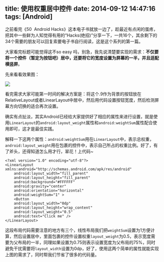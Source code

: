 title: 使用权重居中控件
date: 2014-09-12 14:47:16
tags: [Android]
---

之前看完《50  Android Hacks》这本电子书就放一边了，趁最近有点闲的蛋疼，把其中一些鲜为人知觉得有用的“Hacks(绝招)”分享一下，一共16个，其余剩下的34个需要的朋友可以回复索要电子书自行阅读，这是这个系列的第一篇。

大家看完标题可能觉得这不so easy 吗，别急，我先说清楚要实现的需求：**不仅要将一个控件（暂定为按钮吧）居中，还要将它的宽度设置为屏幕的一半，并且适配横竖屏**。

先来看看效果图：

![](http://pic.yupoo.com/lvning10086/E21Q5zLe/medium.jpg)

看完需求大家可能第一时间的解决方案是：将这个.9作为背景的按钮放在RelativeLayout或者LinearLayout中居中，然后用代码设置按钮宽度，然后检测屏幕方向切换的适合再次设置。

确实有点扯淡，其实Android已经给大家提供好了相应的属性来进行设置，就是使用```LinearLayout```的```android:layout_weight```属性和```android:weightSum```属性配合使用即可，这才是最佳实践。

解释一下这两个属性：```android:weightSum```用在```LinearLayout```中，表示总权重，```android:layout_weight```用在包裹的控件中，表示自己所占的权重比例。好了，有了斧头，还得知道怎么用才行，翠花！上代码~

    <?xml version="1.0" encoding="utf-8"?>
	<LinearLayout xmlns:android="http://schemas.android.com/apk/res/android"
		android:layout_width="fill_parent"
		android:layout_height="fill_parent"
		android:background="#FFFFFF"
		android:gravity="center"
		android:orientation="horizontal"
		android:weightSum="1" >
		<Button
		android:layout_width="0dp"
		android:layout_height="wrap_content"
		android:layout_weight="0.5"
		android:text="Click me" />
	</LinearLayout>
	
这段布局代码需要注意的地方有三个，线性布局我们把```weightSum```设置为1方便计算，然后设置居中，里面包裹的控件设置权重`layout_weight`为0.5，表示宽度需要为父布局的一半，同理如果设置为0.75则表示设置宽度为父布局的75%，同时避免干扰需要将`layout_width`设置为0dp，好了，使用这两个简单的属性就能实现上图的需求了，同时帮我们节省了很多的代码量。